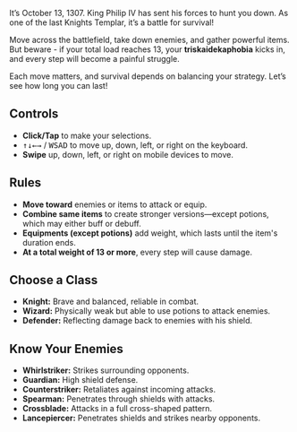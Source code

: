 It’s October 13, 1307. King Philip IV has sent his forces to hunt you down. As one of the last Knights Templar, it’s a battle for survival!

Move across the battlefield, take down enemies, and gather powerful items. But beware - if your total load reaches 13, your **triskaidekaphobia** kicks in, and every step will become a painful struggle.

Each move matters, and survival depends on balancing your strategy. Let’s see how long you can last!

## Controls

- **Click/Tap** to make your selections.
- <kbd>↑</kbd><kbd>↓</kbd><kbd>←</kbd><kbd>→</kbd> / <kbd>W</kbd><kbd>S</kbd><kbd>A</kbd><kbd>D</kbd> to move up, down, left, or right on the keyboard.
- **Swipe** up, down, left, or right on mobile devices to move.

## Rules

- **Move toward** enemies or items to attack or equip.
- **Combine same items** to create stronger versions—except potions, which may either buff or debuff.
- **Equipments (except potions)** add weight, which lasts until the item's duration ends.
- **At a total weight of 13 or more**, every step will cause damage.

## Choose a Class

- **Knight:** Brave and balanced, reliable in combat.
- **Wizard:** Physically weak but able to use potions to attack enemies.
- **Defender:** Reflecting damage back to enemies with his shield.

## Know Your Enemies

- **Whirlstriker:** Strikes surrounding opponents.
- **Guardian:** High shield defense.
- **Counterstriker:** Retaliates against incoming attacks.
- **Spearman:** Penetrates through shields with attacks.
- **Crossblade:** Attacks in a full cross-shaped pattern.
- **Lancepiercer:** Penetrates shields and strikes nearby opponents.